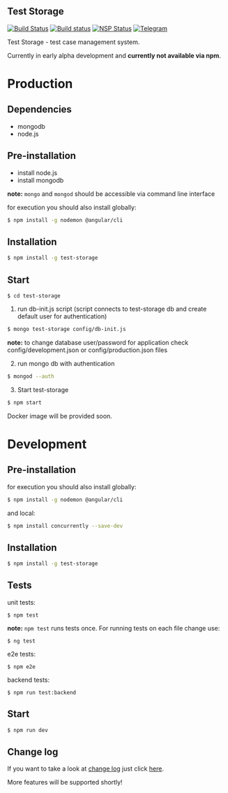 ## Test Storage
[![Build Status](https://travis-ci.org/test-storage/test-storage.svg?branch=master)](https://travis-ci.org/test-storage/test-storage) [![Build status](https://ci.appveyor.com/api/projects/status/9g6k7px0r3hdbloi?svg=true)](https://ci.appveyor.com/project/pumano/test-storage) [![NSP Status](https://nodesecurity.io/orgs/test-storage/projects/f8157ca4-b754-4a15-9b5f-14bde759d897/badge)](https://nodesecurity.io/orgs/test-storage/projects/f8157ca4-b754-4a15-9b5f-14bde759d897) [![Telegram](https://img.shields.io/badge/telegram-join%20chat-blue.svg?style=flat)](https://telegram.me/joinchat/Dz6MkggusIGwAUb4Qg1hwQ)

Test Storage - test case management system.

Currently in early alpha development and **currently not available via npm**.

Production
======

## Dependencies
- mongodb
- node.js

## Pre-installation

* install node.js
* install mongodb

__note:__ `mongo` and `mongod` should be accessible via command line interface

for execution you should also install globally:
```bash
$ npm install -g nodemon @angular/cli
```

## Installation

```bash
$ npm install -g test-storage
```

## Start
```
$ cd test-storage
```

1. run db-init.js script (script connects to test-storage db and create default user for authentication)

```bash
$ mongo test-storage config/db-init.js
```

__note:__ to change database user/password for application check config/development.json or config/production.json files

2. run mongo db with authentication

```bash
$ mongod --auth
```

3. Start test-storage

```bash
$ npm start
```

Docker image will be provided soon.

Development
======

## Pre-installation
for execution you should also install globally:
```bash
$ npm install -g nodemon @angular/cli
```
and local:
```bash
$ npm install concurrently --save-dev
```

## Installation

```bash
$ npm install -g test-storage
```

## Tests

unit tests:
```
$ npm test
```
__note:__ `npm test` runs tests once. For running tests on each file change use:
```
$ ng test
```

e2e tests:
```
$ npm e2e
```

backend tests:
```
$ npm run test:backend
```

## Start

```bash
$ npm run dev
```

## Change log
If you want to take a look at [change log](https://github.com/pumano/test-storage/blob/master/CHANGELOG.md) just click [here](https://github.com/pumano/test-storage/blob/master/CHANGELOG.md).

More features will be supported shortly!
